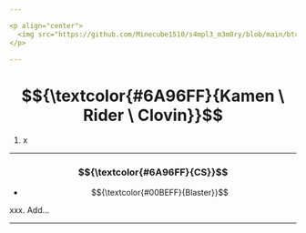 ```yaml
---

<p align="center">
  <img src="https://github.com/Minecube1510/s4mpl3_m3m0ry/blob/main/btc_img/ff06_CloTriEld.png", width="100">
</p>

---
```


# $${\textcolor{#6A96FF}{Kamen \ Rider \ Clovin}}$$

1. x

---

### $${\textcolor{#6A96FF}{CS}}$$

- $${\textcolor{#00BEFF}{Blaster}}$$

xxx. Add...

---
